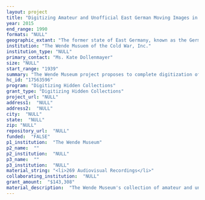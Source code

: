 ```yaml
--- 
layout: project 
title: "Digitizing Amateur and Unofficial East German Moving Images in the United States: Opening up a Virtual Cold War Conversation"
year: 2015
end_range: 1990
formats: "NULL"
geographic_extant: "The former state of East Germany, known as the German Democratic Republic, or GDR, as well as certain Eastern Bloc states where GDR citizens traveled, such as Czechoslovakia, Latvia, Lithuania, and Hungary."
institution: "The Wende Musuem of the Cold War, Inc."
institution_type: "NULL"
primary_contact: "Ms. Kate Dollenmayer"
size: "NULL"
start_range: "1939"
summary: "The Wende Museum project proposes to complete digitization of its collection of East German amateur and unofficial audiovisual media (begun through a 2012 IMLS grant), in order to make these works known and broadly accessible, and to connect them to complementary collections domestically and internationally. Many such cultural records of the Cold War era that document life behind the Iron Curtain became scattered during the widespread political upheavals of 1989-1991, and today remain hidden to scholars. Digitization and online exposure will bring these endangered artifacts of East German life to light. Making this collection, the only one of its kind, widely available through the Internet Archive, will place these materials in conversation with diverse yet related media types from other cultures, helping create new opportunities for transnational collaborations across a wide variety of research areas including film and media studies, cultural and political history and historiography, oral history, and art."
hc_id: "17563596"
program: "Digitizing Hidden Collections"
grant_type: "Digitizing Hidden Collections"
project_url: "NULL"
address1:  "NULL"
address2:  "NULL"
city:  "NULL"
state:  "NULL"
zip: "NULL"
repository_url:  "NULL"
funded:  "FALSE"
p1_institution:  "The Wende Museum"
p2_name:  ""
p2_institution:  "NULL"
p3_name:  ""
p3_institution:  "NULL"
material_string: "<li>269 Audiovisual Recordings</li>"
collaborating_institution:  "NULL"
grant_amount:  "$143,308"
material_description:  "The Wende Museum's collection of amateur and unofficial audiovisual media from the German Democratic Republic (the former communist state of East Germany, hereafter GDR) comprises films and videos produced during nearly the entire span of the country's existence from 1949-1990 that afford rare and valuable insight into individuals' lived experience and self-representation during the Cold War era. These include 8mm and Super 8mm home movies from across the GDR (notable among them a group of 32 films made by one family over the course of thirty years) and interviews with a wide variety of GDR citizens recorded on analog videotape. Bill Meyers, an American teacher and independent researcher who spoke fluent German, conducted these uncommonly candid and informal conversations on research trips to the GDR between 1986 and 1989, during which time he spoke with artists, writers, musicians, cafÃ© patrons, local officials, visitors to an American Indian museum, communist youth group members, and children, among others. Taken together, these media form a cohesive set of records that provide multiple perspectives on personal lived experience in the GDR: self-created images of travels, celebrations, socialist holidays, and everyday life, and the ways people represented themselves in speaking with an outsider."
---
```

